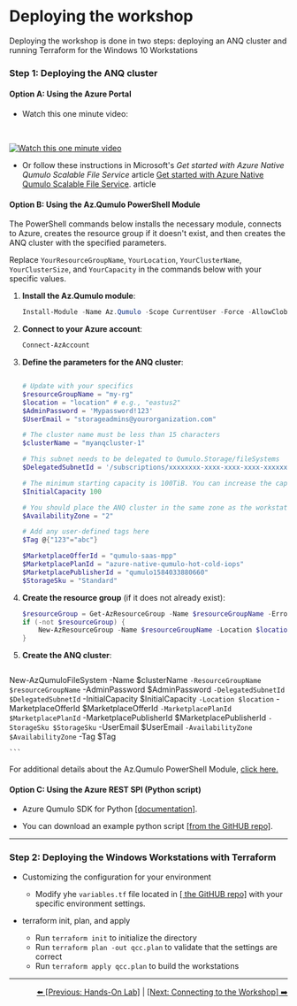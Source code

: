 # Deploying the workshop

Deploying the workshop is done in two steps: deploying an ANQ cluster and running Terraform for the Windows 10 Workstations

### Step 1: Deploying the ANQ cluster 

#### Option A: Using the Azure Portal

- Watch this one minute video: 
<br>

[![Watch this one minute video](https://img.youtube.com/vi/zJpUAZVAato/0.jpg)](https://www.youtube.com/watch?v=zJpUAZVAato)

- Or follow these instructions in Microsoft's *Get started with Azure Native Qumulo Scalable File Service* article [Get started with Azure Native Qumulo Scalable File Service](https://learn.microsoft.com/en-us/azure/partner-solutions/qumulo/qumulo-create).
 article 

#### Option B: Using the Az.Qumulo PowerShell Module

The PowerShell commands below installs the necessary module, connects to Azure, creates the resource group if it doesn't exist, and then creates the ANQ cluster with the specified parameters.

Replace `YourResourceGroupName`, `YourLocation`, `YourClusterName`, `YourClusterSize`, and `YourCapacity` in the commands below with your specific values. 

1. **Install the Az.Qumulo module**:
    ```powershell
    Install-Module -Name Az.Qumulo -Scope CurrentUser -Force -AllowClobber
    ```

2. **Connect to your Azure account**:
    ```powershell
    Connect-AzAccount
    ```

3. **Define the parameters for the ANQ cluster**:
    ```powershell
    
    # Update with your specifics
    $resourceGroupName = "my-rg"
    $location = "location" # e.g., "eastus2"
    $AdminPassword = 'Mypassword!123'
    $UserEmail = "storageadmins@yourorganization.com"

    # The cluster name must be less than 15 characters
    $clusterName = "myanqcluster-1"

    # This subnet needs to be delegated to Qumulo.Storage/fileSystems
    $DelegatedSubnetId = '/subscriptions/xxxxxxxx-xxxx-xxxx-xxxx-xxxxxxxxxxxx/resourceGroups/$resourceGroupName/providers/Microsoft.Network/virtualNetworks/myvnet/subnets/mysubnetname' 

    # The minimum starting capacity is 100TiB. You can increase the capacity non-disruptively to several hundres PiBs
    $InitialCapacity 100 

    # You should place the ANQ cluster in the same zone as the workstations for minimum network latency.
    $AvailabilityZone = "2"

    # Add any user-defined tags here
    $Tag @{"123"="abc"}

    $MarketplaceOfferId = "qumulo-saas-mpp" 
    $MarketplacePlanId = "azure-native-qumulo-hot-cold-iops" 
    $MarketplacePublisherId = "qumulo1584033880660"
    $StorageSku = "Standard"


    ```

4. **Create the resource group** (if it does not already exist):
    ```powershell
    $resourceGroup = Get-AzResourceGroup -Name $resourceGroupName -ErrorAction SilentlyContinue
    if (-not $resourceGroup) {
        New-AzResourceGroup -Name $resourceGroupName -Location $location
    }
    ```

5. **Create the ANQ cluster**:
    ```powershell
New-AzQumuloFileSystem -Name $clusterName `
    -ResourceGroupName $resourceGroupName `
    -AdminPassword $AdminPassword `
    -DelegatedSubnetId $DelegatedSubnetId `
    -InitialCapacity $InitialCapacity `
    -Location $location `
    -MarketplaceOfferId $MarketplaceOfferId `
    -MarketplacePlanId  $MarketplacePlanId `
    -MarketplacePublisherId  $MarketplacePublisherId  `
    -StorageSku $StorageSku `
    -UserEmail $UserEmail `
    -AvailabilityZone $AvailabilityZone `
    -Tag $Tag

    ```

For additional details about the Az.Qumulo PowerShell Module, [click here.](https://learn.microsoft.com/en-us/powershell/module/az.qumulo/?view=azps-12.0.0)



#### Option C: Using the Azure REST SPI (Python script)

- Azure Qumulo SDK for Python <a href="https://learn.microsoft.com/en-us/python/api/overview/azure/qumulo?view=azure-python">[documentation]</a>. 

- You can download an example python script <a href="create-anq-cluster.py">[from the GitHUB repo]</a>. 

---

### Step 2: Deploying the Windows Workstations with Terraform

- Customizing the configuration for your environment
   - Modify yhe `variables.tf` file located in <a href="https://github.com/Qumulo/QumuloCustomConnector/blob/main/workshop/terraform/variables.tf">[ the GitHUB repo]</a> with your specific environment settings.  

- terraform init, plan, and apply 
   - Run `terraform init` to initialize the directory
   - Run `terraform plan -out qcc.plan` to validate that the settings are correct
   - Run `terraform apply qcc.plan` to build the workstations 

---  

<div align="right">
  <a href="qcc-workshop-holstart.md">⬅️ [Previous: Hands-On Lab]</a> | <a href="qcc-workshop-connecting.md">[Next: Connecting to the Workshop] ➡️ </a>
</div>


